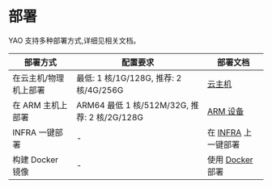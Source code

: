 # 部署

YAO 支持多种部署方式,详细见相关文档。

| 部署方式              | 配置要求                                     | 部署文档                                 |
| --------------------- | -------------------------------------------- | ---------------------------------------- |
| 在云主机/物理机上部署 | 最低: 1 核/1G/128G, 推荐: 2 核/4G/256G       | [云主机](%E4%BA%91%E4%B8%BB%E6%9C%BA.md) |
| 在 ARM 主机上部署     | ARM64 最低 1 核/512M/32G, 推荐: 2 核/2G/128G | [ARM 设备](ARM%E8%AE%BE%E5%A4%87.md)     |
| INFRA 一键部署        | -                                            | 在 [INFRA](Infra.md) 上一键部署          |
| 构建 Docker 镜像      | -                                            | 使用 [Docker](Docker.md) 部署            |
